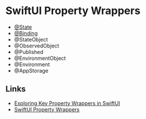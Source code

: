 # SwiftUI Property Wrappers

- [@State](https://github.com/brittpinder/ios-reference/tree/main/swiftui/property-wrappers/State)
- [@Binding](https://github.com/brittpinder/ios-reference/tree/main/swiftui/property-wrappers/Binding)
- @StateObject
- @ObservedObject
- @Published
- @EnvironmentObject
- @Environment
- @AppStorage


## Links

- [Exploring Key Property Wrappers in SwiftUI](https://fatbobman.com/en/posts/exploring-key-property-wrappers-in-swiftui/)
- [SwiftUI Property Wrappers](https://swiftuipropertywrappers.com/)